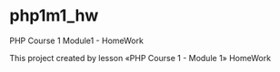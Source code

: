 # php1m1_hw
PHP Course 1 Module1 - HomeWork

This project created by lesson «PHP Course 1 - Module 1»
HomeWork
